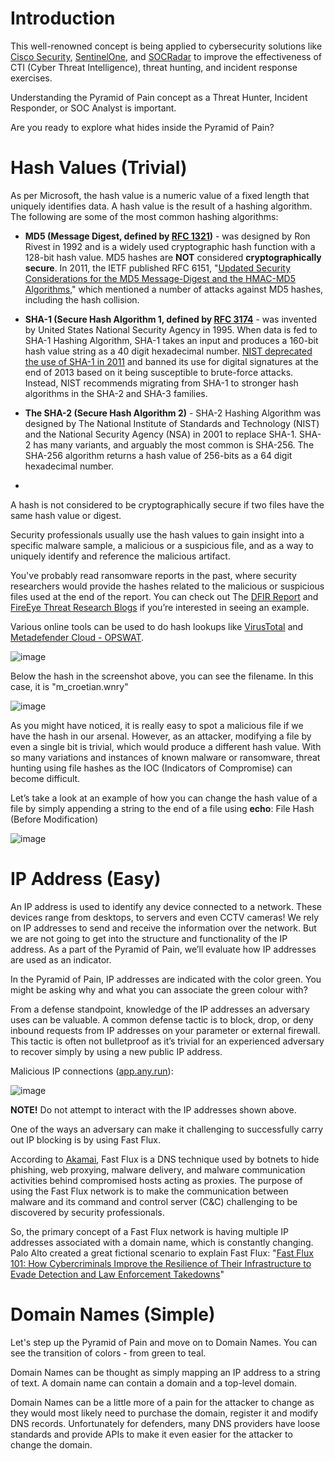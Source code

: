# Introduction

This well-renowned concept is being applied to cybersecurity solutions like [Cisco Security](https://gblogs.cisco.com/ca/2020/08/26/the-canadian-bacon-cisco-security-and-the-pyramid-of-pain/), [SentinelOne](https://www.sentinelone.com/blog/revisiting-the-pyramid-of-pain-leveraging-edr-data-to-improve-cyber-threat-intelligence/), and [SOCRadar](https://socradar.io/re-examining-the-pyramid-of-pain-to-use-cyber-threat-intelligence-more-effectively/) to improve the effectiveness of CTI (Cyber Threat Intelligence), threat hunting, and incident response exercises.

Understanding the Pyramid of Pain concept as a Threat Hunter, Incident Responder, or SOC Analyst is important.

Are you ready to explore what hides inside the Pyramid of Pain? 

# Hash Values (Trivial)

As per Microsoft, the hash value is a numeric value of a fixed length that uniquely identifies data. A hash value is the result of a hashing algorithm. The following are some of the most common hashing algorithms: 

- **MD5 (Message Digest, defined by [RFC 1321](https://www.ietf.org/rfc/rfc1321.txt))** - was designed by Ron Rivest in 1992 and is a widely used cryptographic hash function with a 128-bit hash value. MD5 hashes are **NOT** considered **cryptographically secure**. In 2011, the IETF published RFC 6151, "[Updated Security Considerations for the MD5 Message-Digest and the HMAC-MD5 Algorithms](https://datatracker.ietf.org/doc/html/rfc6151)," which mentioned a number of attacks against MD5 hashes, including the hash collision.
  
- **SHA-1 (Secure Hash Algorithm 1, defined by [RFC 3174](https://datatracker.ietf.org/doc/html/rfc3174)** - was invented by United States National Security Agency in 1995. When data is fed to SHA-1 Hashing Algorithm, SHA-1 takes an input and produces a 160-bit hash value string as a 40 digit hexadecimal number. [NIST deprecated the use of SHA-1 in 2011](https://csrc.nist.gov/news/2017/research-results-on-sha-1-collisions) and banned its use for digital signatures at the end of 2013 based on it being susceptible to brute-force attacks. Instead, NIST recommends migrating from SHA-1 to stronger hash algorithms in the SHA-2 and SHA-3 families.

- **The SHA-2 (Secure Hash Algorithm 2)** - SHA-2 Hashing Algorithm was designed by The National Institute of Standards and Technology (NIST) and the National Security Agency (NSA) in 2001 to replace SHA-1. SHA-2 has many variants, and arguably the most common is SHA-256. The SHA-256 algorithm returns a hash value of 256-bits as a 64 digit hexadecimal number.
- 
A hash is not considered to be cryptographically secure if two files have the same hash value or digest.

Security professionals usually use the hash values to gain insight into a specific malware sample, a malicious or a suspicious file, and as a way to uniquely identify and reference the malicious artifact.

You've probably read ransomware reports in the past, where security researchers would provide the hashes related to the malicious or suspicious files used at the end of the report. You can check out The [DFIR Report](https://thedfirreport.com/) and [FireEye Threat Research Blogs](https://www.trellix.com/blogs/research/) if you’re interested in seeing an example.

Various online tools can be used to do hash lookups like [VirusTotal](https://www.virustotal.com/gui/home/upload) and [Metadefender Cloud - OPSWAT](https://metadefender.opswat.com/).

![image](https://github.com/user-attachments/assets/9e445917-8a12-4754-87fd-7ec532e055c4)

Below the hash in the screenshot above, you can see the filename. In this case, it is "m_croetian.wnry"

![image](https://github.com/user-attachments/assets/8b896942-31c1-4f35-bf10-75ab5da971ab)

As you might have noticed, it is really easy to spot a malicious file if we have the hash in our arsenal.  However, as an attacker, modifying a file by even a single bit is trivial, which would produce a different hash value. With so many variations and instances of known malware or ransomware, threat hunting using file hashes as the IOC (Indicators of Compromise) can become difficult.

Let’s take a look at an example of how you can change the hash value of a file by simply appending a string to the end of a file using **echo**: File Hash (Before Modification)

![image](https://github.com/user-attachments/assets/8bde1f53-dc5d-4a96-981e-894a39373ee7)

# IP Address (Easy)

An IP address is used to identify any device connected to a network. These devices range from desktops, to servers and even CCTV cameras! We rely on IP addresses to send and receive the information over the network. But we are not going to get into the structure and functionality of the IP address. As a part of the Pyramid of Pain, we’ll evaluate how IP addresses are used as an indicator.

In the Pyramid of Pain, IP addresses are indicated with the color green. You might be asking why and what you can associate the green colour with?

From a defense standpoint, knowledge of the IP addresses an adversary uses can be valuable. A common defense tactic is to block, drop, or deny inbound requests from IP addresses on your parameter or external firewall. This tactic is often not bulletproof as it’s trivial for an experienced adversary to recover simply by using a new public IP address.

Malicious IP connections ([app.any.run](https://app.any.run/tasks/a66178de-7596-4a05-945d-704dbf6b3b90)):

![image](https://github.com/user-attachments/assets/ddca5cc5-e7c3-4fc7-9a69-454ecac8f4fa)

**NOTE!** Do not attempt to interact with the IP addresses shown above.

One of the ways an adversary can make it challenging to successfully carry out IP blocking is by using Fast Flux.

According to [Akamai](https://www.akamai.com/blog), Fast Flux is a DNS technique used by botnets to hide phishing, web proxying, malware delivery, and malware communication activities behind compromised hosts acting as proxies. The purpose of using the Fast Flux network is to make the communication between malware and its command and control server (C&C) challenging to be discovered by security professionals. 

So, the primary concept of a Fast Flux network is having multiple IP addresses associated with a domain name, which is constantly changing. Palo Alto created a great fictional scenario to explain Fast Flux: "[Fast Flux 101: How Cybercriminals Improve the Resilience of Their Infrastructure to Evade Detection and Law Enforcement Takedowns](https://unit42.paloaltonetworks.com/fast-flux-101/)"

# Domain Names (Simple)

Let's step up the Pyramid of Pain and move on to Domain Names. You can see the transition of colors - from green to teal.

Domain Names can be thought as simply mapping an IP address to a string of text. A domain name can contain a domain and a top-level domain.

Domain Names can be a little more of a pain for the attacker to change as they would most likely need to purchase the domain, register it and modify DNS records. Unfortunately for defenders, many DNS providers have loose standards and provide APIs to make it even easier for the attacker to change the domain.

